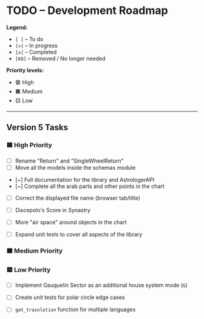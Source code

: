 # TODO – Development Roadmap

**Legend:**

- `[ ]` – To do  
- `[>]` – In progress  
- `[x]` – Completed  
- `[KO]` – Removed / No longer needed  

**Priority levels:**
- 🟥 High  
- 🟧 Medium  
- 🟨 Low  

---

## Version 5 Tasks

### 🟥 High Priority

- [ ] Rename "Return" and "SingleWheelReturn"
- [ ] Move all the models inside the schemas module
- [~] Full documentation for the library and AstrologerAPI
- [~] Complete all the arab parts and other points in the chart 
- [ ] Correct the displayed file name (browser tab/title)
- [ ] Discepolo's Score in Synastry
- [ ] More "air space" around objects in the chart
- [ ] Expand unit tests to cover all aspects of the library


### 🟧 Medium Priority


### 🟨 Low Priority

- [ ] Implement Gauquelin Sector as an additional house system mode (`G`)
- [ ] Create unit tests for polar circle edge cases
- [ ] `get_trasnlation` function for multiple languages


